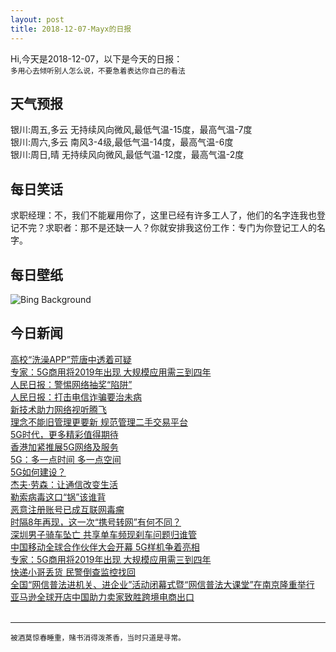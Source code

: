 ```yaml
---
layout: post
title: 2018-12-07-Mayx的日报
---
```


Hi,今天是2018-12-07，以下是今天的日报：<br><small>
多用心去倾听别人怎么说，不要急着表达你自己的看法</small><!--more-->
## 天气预报
银川:周五,多云 无持续风向微风,最低气温-15度，最高气温-7度<br>银川:周六,多云 南风3-4级,最低气温-14度，最高气温-6度<br>银川:周日,晴 无持续风向微风,最低气温-12度，最高气温-2度
## 每日笑话
求职经理：不，我们不能雇用你了，这里已经有许多工人了，他们的名字连我也登记不完？求职者：那不是还缺一人？你就安排我这份工作：专门为你登记工人的名字。
## 每日壁纸
![Bing Background](https://cn.bing.com/az/hprichbg/rb/Huuhkajat_EN-US10665360880_1920x1080.jpg "An eagle-owl in Helsinki for Finland's Independence Day (© Markus Varesvuo/Minden Pictures)")
## 今日新闻

[高校“洗澡APP”荒唐中透着可疑](http://it.people.com.cn/n1/2018/1207/c1009-30448667.html)   
[专家：5G商用将2019年出现 大规模应用需三到四年](http://it.people.com.cn/n1/2018/1207/c1009-30448579.html)   
[人民日报：警惕网络抽奖“陷阱”](http://it.people.com.cn/n1/2018/1207/c1009-30448435.html)   
[人民日报：打击电信诈骗要治未病](http://it.people.com.cn/n1/2018/1207/c1009-30448425.html)   
[新技术助力网络视听腾飞](http://it.people.com.cn/n1/2018/1207/c1009-30448437.html)   
[理念不能旧管理更要新 规范管理二手交易平台](http://it.people.com.cn/n1/2018/1207/c1009-30448436.html)   
[5G时代，更多精彩值得期待](http://it.people.com.cn/n1/2018/1207/c1009-30448441.html)   
[香港加紧推展5G网络及服务](http://it.people.com.cn/n1/2018/1207/c1009-30448443.html)   
[5G：多一点时间 多一点空间](http://it.people.com.cn/n1/2018/1207/c1009-30448439.html)   
[5G如何建设？](http://it.people.com.cn/n1/2018/1207/c1009-30448440.html)   
[杰夫·劳森：让通信改变生活](http://it.people.com.cn/n1/2018/1207/c1009-30448438.html)   
[勒索病毒这口“锅”该谁背](http://it.people.com.cn/n1/2018/1207/c1009-30448346.html)   
[恶意注册账号已成互联网毒瘤](http://it.people.com.cn/n1/2018/1207/c1009-30448348.html)   
[时隔8年再现，这一次“携号转网”有何不同？](http://it.people.com.cn/n1/2018/1207/c1009-30448241.html)   
[深圳男子骑车坠亡 共享单车频现刹车问题归谁管](http://it.people.com.cn/n1/2018/1207/c1009-30448371.html)   
[中国移动全球合作伙伴大会开幕 5G样机争着亮相](http://it.people.com.cn/n1/2018/1207/c1009-30448352.html)   
[专家：5G商用将2019年出现 大规模应用需三到四年](http://it.people.com.cn/n1/2018/1207/c1009-30448287.html)   
[快递小哥丢货 民警倒查监控找回](http://it.people.com.cn/n1/2018/1207/c1009-30448347.html)   
[全国“网信普法进机关、进企业”活动闭幕式暨“网信普法大课堂”在南京隆重举行](http://it.people.com.cn/n1/2018/1206/c1009-30448111.html)   
[亚马逊全球开店中国助力卖家致胜跨境电商出口](http://it.people.com.cn/n1/2018/1206/c1009-30447736.html)   
<br />

***

<small>被酒莫惊春睡重，赌书消得泼茶香，当时只道是寻常。</small>
